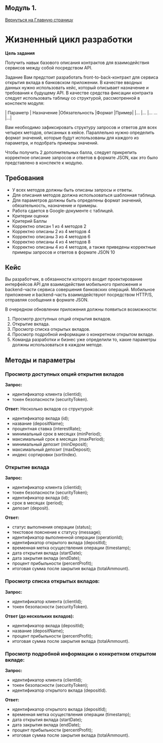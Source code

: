 ## Модуль 1.
[Вернуться на Главную страницу](../README.MD)
# Жизненный цикл разработки

**Цель задания**

Получить навык базового описания контрактов для взаимодействия сервисов между собой посредством API.

Задание
Вам предстоит разработать front-to-back-контракт для сервиса открытия вклада в банковском приложении. В качестве вводных данных нужно использовать кейс, который описывает назначение и требования к будущему API. В качестве средства фиксации контракта следует использовать таблицу со структурой, рассмотренной в конспекте модуля:

| Параметр	| Назначение	|Обязательность	|Формат	|Пример|
|…	|…	|…	…	|…|

Вам необходимо зафиксировать структуру запросов и ответов для всех четырех методов, описанных в кейсе. Параллельно нужно определить формат значений, которые будут использованы для каждого из параметра, и подобрать примеры значений.

Чтобы получить 2 дополнительных балла, следует прикрепить корректное описание запросов и ответов в формате JSON, как это было представлено в конспекте к модулю.

## Требования

- У всех методов должны быть описаны запросы и ответы.
- Для описания методов должна использоваться шаблонная таблица.
- Для параметров должны быть определены формат значений, обязательность, назначение и примеры.
- Работа сдается в Google-документе с таблицей.
- Критерии оценки
- Критерий	Баллы
- Корректно описан 1 из 4 методов	2
- Корректно описаны 2 из 4 методов	4
- Корректно описаны 3 из 4 методов	6
- Корректно описаны 4 из 4 методов	8
- Корректно описаны 4 из 4 методов, а также приведены корректные примеры запросов и ответов в формате JSON	10

## Кейс
Вы разработчик, в обязанности которого входит проектирование интерфейсов API для взаимодействия мобильного приложения и backend-части сервиса совершения банковских операций. Мобильное приложение и backend-часть взаимодействуют посредством HTTP/S, отправляя сообщения в формате JSON.

В очередном обновлении приложения должны появиться возможности:

1. Просмотр доступных опций открытия вкладов.
1. Открытие вклада.
1. Просмотр списка открытых вкладов.
1. Просмотр подробной информации о конкретном открытом вкладе.
1. Команда разработки и бизнес уже определили то, какие параметры должны использоваться в каждом методе.

## Методы и параметры
### Просмотр доступных опций открытия вкладов

**Запрос:**

- идентификатор клиента (clientid);
- токен безопасности (securityToken).

**Ответ:**
Несколько вкладов со структурой:

- идентификатор вклада (id);
- название (depositName);
- процентная ставка (interestRate);
- минимальный срок в месяцах (minPeriod);
- максимальный срок в месяцах (maxPeriod);
- минимальный депозит (minDeposit);
- максимальный депозит (maxDeposit);
- индекс сортировки (sortIndex).

### Открытие вклада

**Запрос:**

- идентификатор клиента (clientid);
- токен безопасности (securityToken);
- идентификатор вклада (id);
- срок в месяцах (period);
- депозит (deposit).

**Ответ:**

- статус выполнения операции (status);
- текстовое пояснение к статусу (message);
- идентификатор выполненной операции (operationId);
- идентификатор открытого вклада (depositId);
- временная метка осуществления операции (timestamp);
- дата открытия вклада (startDate);
- дата закрытия вклада (endDate);
- процент прибыльности (percentProfit);
- итоговая сумма после закрытия вклада (totalAmmount).

### Просмотр списка открытых вкладов:

**Запрос:**

- идентификатор клиента (clientId);
- токен безопасности (securityToken).

**Ответ (до нескольких вкладов):**

- идентификатор вклада (depositId);
- название (depositName);
- процент прибыльности (percentProfit);
- итоговая сумма после закрытия вклада (totalAmmount).

### Просмотр подробной информации о конкретном открытом вкладе:

**Запрос:**

- идентификатор клиента (clientId);
- токен безопасности (securityToken);
- идентификатор открытого вклада (depositId).

**Ответ:**

- идентификатор открытого вклада (depositId);
- временная метка осуществления операции (timestamp);
- дата открытия вклада (startDate);
- дата закрытия вклада (endDate);
- процент прибыльности (percentProfit);
- итоговая сумма после закрытия вклада (totalAmmount).